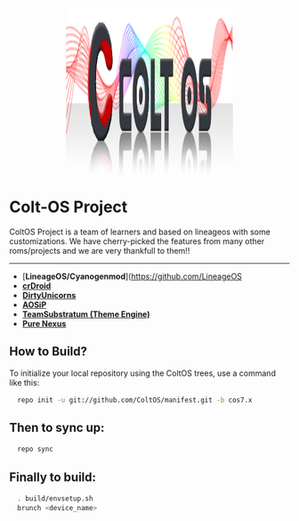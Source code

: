 <p align="center">
<img src="https://github.com/ColtOS/manifest/raw/cos7.x/colt_logo.png" width="300px" height="300px" > 
</p>

Colt-OS Project
===============
ColtOS Project is a team of learners and based on lineageos with some customizations.
We have cherry-picked the features from many 
other roms/projects and we are very thankfull to them!!


-------
* [**LineageOS/Cyanogenmod**](https://github.com/LineageOS
* [**crDroid**](https://github.com/crdroidandroid)
* [**DirtyUnicorns**](https://github.com/DirtyUnicorns)
* [**AOSiP**](https://github.com/AOSIP)
* [**TeamSubstratum (Theme Engine)**](https://github.com/Substratum)
* [**Pure Nexus**](https://github.com/PureNexusProject)


How to Build?
-------------

To initialize your local repository using the ColtOS trees, use a 
command like this:

```bash
  repo init -u git://github.com/ColtOS/manifest.git -b cos7.x
```
  
Then to sync up:
----------------

```bash
  repo sync
```
Finally to build:
-----------------

```bash
  . build/envsetup.sh
  brunch <device_name>
```

